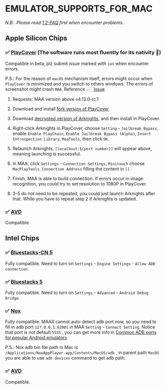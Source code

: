 # EMULATOR_SUPPORTS_FOR_MAC

_N.B.: Please read [1.2-FAQ](1.2-FAQ.md) first when encounter problems._

## Apple Silicon Chips

### ✅ [PlayCover](https://playcover.io) (The software runs most fluently for its nativity 🚀)

Compatible in beta, plz submit issue marked with `ios` when encounter errors.

P.S.: For the reason of `macOS` mechanism itself, errors might occur when `PlayCover` is minimized and you switch to others windows. The errors of screenshot might crash `MAA`. Reference 👉🏻️[issue](https://github.com/MaaAssistantArknights/MaaAssistantArknights/issues/4371#issuecomment-1527977512)

1. Requests: MAA version above v4.13.0-rc.1

2. Download and install [fork version of PlayCover](https://github.com/hguandl/PlayCover/releases)

3. Download [decrypted version of Arknights](https://decrypt.day/app/id1454663939), and then install in PlayCover.

4. Right-click Arknights in PlayCover, choose `Setting` - `Jailbreak Bypass`, enable `Enable PlayChain`, `Enable Jailbreak Bypass (Alpha)`, `Insert Introspection Library`, `MaaTools`, then click `OK`.

5. Relaunch Arknights, `[localhost:${port number}]` will appear above, meaning launching is successful.

6. In MAA, click `Settings` - `Connection Settings`, `Minitouch` choose `MacPlayTools`. `Connection Address` filling the content in `[]` .

7. Finish, MAA is able to build connection. If errors occur in image recognition, you could try to set resolution to 1080P in PlayCover.

8. 3-5 do not need to be repeated, you could just launch Arknights after that. While you have to repeat step 2 if Arknights is updated.

### ✅ [AVD](https://developer.android.com/studio/run/managing-avds)

Compatible

## Intel Chips

### ✅ [Bluestacks-CN 5](https://www.bluestacks.cn/)

Fully compatible. Need to turn on `Settings` - `Engine Settings` - `Allow ADB connection`.

### ✅ [Bluestacks 5](https://www.bluestacks.com/tw/index.html)

Fully compatible. Need to turn on `Settings` - `Advanced` - `Android Debug Bridge`.

### ✅ [Nox](https://www.yeshen.com/)

Fully compatible. MAAX cannot auto-detect adb port now, so you need to fill in adb port `127.0.0.1:62001` in MAA `Setting` - `Connect Setting`. Notice that port is not default `5555` , you can get more info in [Common ADB ports for popular Android emulators](1.2-FAQ.md#common-adb-ports-for-popular-android-emulators)

P.S.: Nox adb bin file path in Mac is `/Applications/NoxAppPlayer.app/Contents/MacOS/adb` , in parent path `MacOS` you are able to use `adb devices` command to get adb path.

### ✅ [AVD](https://developer.android.com/studio/run/managing-avds)

Compatible.
